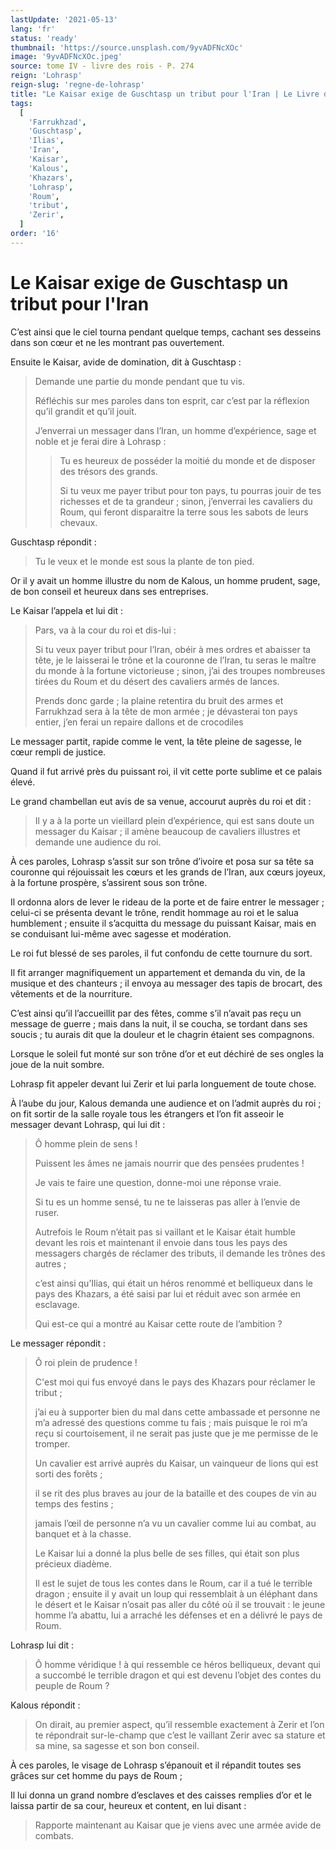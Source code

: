```yaml
---
lastUpdate: '2021-05-13'
lang: 'fr'
status: 'ready'
thumbnail: 'https://source.unsplash.com/9yvADFNcXOc'
image: '9yvADFNcXOc.jpeg'
source: tome IV - livre des rois - P. 274
reign: 'Lohrasp'
reign-slug: 'regne-de-lohrasp'
title: "Le Kaisar exige de Guschtasp un tribut pour l'Iran | Le Livre des Rois | Shâhnâmeh"
tags:
  [
    'Farrukhzad',
    'Guschtasp',
    'Ilias',
    'Iran',
    'Kaisar',
    'Kalous',
    'Khazars',
    'Lohrasp',
    'Roum',
    'tribut',
    'Zerir',
  ]
order: '16'
---
```


<!-- LTeX: language=fr -->

# Le Kaisar exige de Guschtasp un tribut pour l'Iran

C’est ainsi que le ciel tourna pendant quelque temps, cachant ses desseins dans son cœur et ne les montrant pas ouvertement.

Ensuite le Kaisar, avide de domination, dit à Guschtasp :

> Demande une partie du monde pendant que tu vis.
>
> Réfléchis sur mes paroles dans ton esprit, car c’est par la réflexion qu’il grandit et qu’il jouit.
>
> J’enverrai un messager dans l’Iran, un homme d’expérience, sage et noble et je ferai dire à Lohrasp :
>
> > Tu es heureux de posséder la moitié du monde et de disposer des trésors des grands.
> >
> > Si tu veux me payer tribut pour ton pays, tu pourras jouir de tes richesses et de ta grandeur ; sinon, j’enverrai les cavaliers du Roum, qui feront disparaitre la terre sous les sabots de leurs chevaux.

Guschtasp répondit :

> Tu le veux et le monde est sous la plante de ton pied.

Or il y avait un homme illustre du nom de Kalous, un homme prudent, sage, de bon conseil et heureux dans ses entreprises.

Le Kaisar l’appela et lui dit :

> Pars, va à la cour du roi et dis-lui :
>
> Si tu veux payer tribut pour l’Iran, obéir à mes ordres et abaisser ta tête, je le laisserai le trône et la couronne de l’Iran, tu seras le maître du monde à la fortune victorieuse ; sinon, j’ai des troupes nombreuses tirées du Roum et du désert des cavaliers armés de lances.
>
> Prends donc garde ; la plaine retentira du bruit des armes et Farrukhzad sera à la tête de mon armée ; je dévasterai ton pays entier, j’en ferai un repaire dallons et de crocodiles

Le messager partit, rapide comme le vent, la tête pleine de sagesse, le cœur rempli de justice.

Quand il fut arrivé près du puissant roi, il vit cette porte sublime et ce palais élevé.

Le grand chambellan eut avis de sa venue, accourut auprès du roi et dit :

> Il y a à la porte un vieillard plein d’expérience, qui est sans doute un messager du Kaisar ; il amène beaucoup de cavaliers illustres et demande une audience du roi.

À ces paroles, Lohrasp s’assit sur son trône d’ivoire et posa sur sa tête sa couronne qui réjouissait les cœurs et les grands de l’Iran, aux cœurs joyeux, à la fortune prospère, s’assirent sous son trône.

Il ordonna alors de lever le rideau de la porte et de faire entrer le messager ; celui-ci se présenta devant le trône, rendit hommage au roi et le salua humblement ; ensuite il s’acquitta du message du puissant Kaisar, mais en se conduisant lui-même avec sagesse et modération.

Le roi fut blessé de ses paroles, il fut confondu de cette tournure du sort.

Il fit arranger magnifiquement un appartement et demanda du vin, de la musique et des chanteurs ; il envoya au messager des tapis de brocart, des vêtements et de la nourriture.

C’est ainsi qu’il l’accueillit par des fêtes, comme s’il n’avait pas reçu un message de guerre ; mais dans la nuit, il se coucha, se tordant dans ses soucis ; tu aurais dit que la douleur et le chagrin étaient ses compagnons.

Lorsque le soleil fut monté sur son trône d’or et eut déchiré de ses ongles la joue de la nuit sombre.

Lohrasp fit appeler devant lui Zerir et lui parla longuement de toute chose.

À l’aube du jour, Kalous demanda une audience et on l’admit auprès du roi ; on fit sortir de la salle royale tous les étrangers et l’on fit asseoir le messager devant Lohrasp, qui lui dit :

> Ô homme plein de sens !
>
> Puissent les âmes ne jamais nourrir que des pensées prudentes !
>
> Je vais te faire une question, donne-moi une réponse vraie.
>
> Si tu es un homme sensé, tu ne te laisseras pas aller à l’envie de ruser.
>
> Autrefois le Roum n’était pas si vaillant et le Kaisar était humble devant les rois et maintenant il envoie dans tous les pays des messagers chargés de réclamer des tributs, il demande les trônes des autres ;
>
> c’est ainsi qu’Ilias, qui était un héros renommé et belliqueux dans le pays des Khazars, a été saisi par lui et réduit avec son armée en esclavage.
>
> Qui est-ce qui a montré au Kaisar cette route de l’ambition ?

Le messager répondit :

> Ô roi plein de prudence !
>
> C'est moi qui fus envoyé dans le pays des Khazars pour réclamer le tribut ;
>
> j’ai eu à supporter bien du mal dans cette ambassade et personne ne m’a adressé des questions comme tu fais ; mais puisque le roi m’a reçu si courtoisement, il ne serait pas juste que je me permisse de le tromper.
>
> Un cavalier est arrivé auprès du Kaisar, un vainqueur de lions qui est sorti des forêts ;
>
> il se rit des plus braves au jour de la bataille et des coupes de vin au temps des festins ;
>
> jamais l’œil de personne n’a vu un cavalier comme lui au combat, au banquet et à la chasse.
>
> Le Kaisar lui a donné la plus belle de ses filles, qui était son plus précieux diadème.
>
> Il est le sujet de tous les contes dans le Roum, car il a tué le terrible dragon ; ensuite il y avait un loup qui ressemblait à un éléphant dans le désert et le Kaisar n’osait pas aller du côté où il se trouvait : le jeune homme l’a abattu, lui a arraché les défenses et en a délivré le pays de Roum.

Lohrasp lui dit :

> Ô homme véridique ! à qui ressemble ce héros belliqueux, devant qui a succombé le terrible dragon et qui est devenu l’objet des contes du peuple de Roum ?

Kalous répondit :

> On dirait, au premier aspect, qu’il ressemble exactement à Zerir et l’on te répondrait sur-le-champ que c’est le vaillant Zerir avec sa stature et sa mine, sa sagesse et son bon conseil.

À ces paroles, le visage de Lohrasp s’épanouit et il répandit toutes ses grâces sur cet homme du pays de Roum ;

Il lui donna un grand nombre d’esclaves et des caisses remplies d’or et le laissa partir de sa cour, heureux et content, en lui disant :

> Rapporte maintenant au Kaisar que je viens avec une armée avide de combats.
